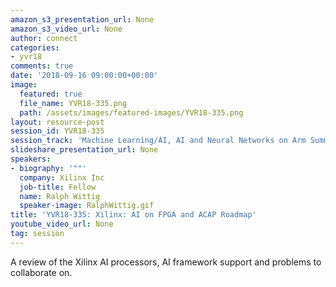 ```yaml
---
amazon_s3_presentation_url: None
amazon_s3_video_url: None
author: connect
categories:
- yvr18
comments: true
date: '2018-09-16 09:00:00+00:00'
image:
  featured: true
  file_name: YVR18-335.png
  path: /assets/images/featured-images/YVR18-335.png
layout: resource-post
session_id: YVR18-335
session_track: 'Machine Learning/AI, AI and Neural Networks on Arm Summit '
slideshare_presentation_url: None
speakers:
- biography: '""'
  company: Xilinx Inc
  job-title: Fellow
  name: Ralph Wittig
  speaker-image: RalphWittig.gif
title: 'YVR18-335: Xilinx: AI on FPGA and ACAP Roadmap'
youtube_video_url: None
tag: session
---
```


A review of the Xilinx AI processors, AI framework support and problems to collaborate on.